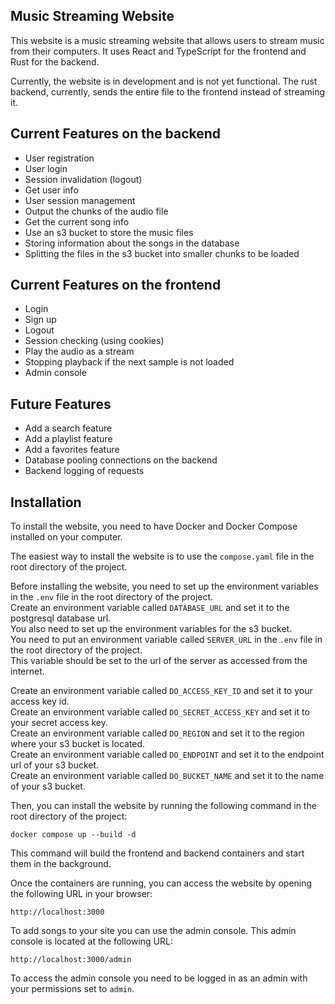 ## Music Streaming Website
This website is a music streaming website that allows users to stream music from their computers. It uses React and TypeScript for the frontend and Rust for the backend.

Currently, the website is in development and is not yet functional.
The rust backend, currently, sends the entire file to the frontend instead of streaming it.

## Current Features on the backend
- User registration
- User login
- Session invalidation (logout)
- Get user info
- User session management
- Output the chunks of the audio file
- Get the current song info
- Use an s3 bucket to store the music files
- Storing information about the songs in the database
- Splitting the files in the s3 bucket into smaller chunks to be loaded

## Current Features on the frontend
- Login
- Sign up
- Logout
- Session checking (using cookies)
- Play the audio as a stream
- Stopping playback if the next sample is not loaded
- Admin console

## Future Features
- Add a search feature
- Add a playlist feature
- Add a favorites feature
- Database pooling connections on the backend
- Backend logging of requests

## Installation
To install the website, you need to have Docker and Docker Compose installed on your computer.

The easiest way to install the website is to use the `compose.yaml` file in the root directory of the project.

Before installing the website, you need to set up the environment variables in the `.env` file in the root directory of the project.  
Create an environment variable called `DATABASE_URL` and set it to the postgresql database url.  
You also need to set up the environment variables for the s3 bucket.  
You need to put an environment variable called `SERVER_URL` in the `.env` file in the root directory of the project.  
This variable should be set to the url of the server as accessed from the internet.  

Create an environment variable called `DO_ACCESS_KEY_ID` and set it to your access key id.  
Create an environment variable called `DO_SECRET_ACCESS_KEY` and set it to your secret access key.  
Create an environment variable called `DO_REGION` and set it to the region where your s3 bucket is located.  
Create an environment variable called `DO_ENDPOINT` and set it to the endpoint url of your s3 bucket.  
Create an environment variable called `DO_BUCKET_NAME` and set it to the name of your s3 bucket.  

Then, you can install the website by running the following command in the root directory of the project:
```
docker compose up --build -d
```
This command will build the frontend and backend containers and start them in the background.

Once the containers are running, you can access the website by opening the following URL in your browser:
```
http://localhost:3000
```

To add songs to your site you can use the admin console. This admin console is located at the following URL:
```
http://localhost:3000/admin
```
To access the admin console you need to be logged in as an admin with your permissions set to `admin`.  